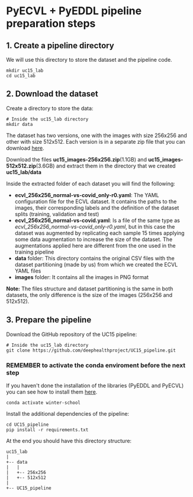 # PyECVL + PyEDDL pipeline preparation steps

## 1. Create a pipeline directory
We will use this directory to store the dataset and the pipeline code.

    mkdir uc15_lab
    cd uc15_lab

## 2. Download the dataset
Create a directory to store the data:

    # Inside the uc15_lab directory
    mkdir data

The dataset has two versions, one with the images with size 256x256 and other with size 512x512. Each version is in a separate zip
file that you can download [here](https://upvedues-my.sharepoint.com/:f:/g/personal/salcarpo_upv_edu_es/ErvSniya5ndOsXE-T3mffTEBsc0aaW4MjMGpGWqhT8VUwg?e=KLByo0).

Download the files **uc15_images-256x256.zip**(1.1GB) and **uc15_images-512x512.zip**(3.6GB) and extract them in the directory that we created **uc15_lab/data**

Inside the extracted folder of each dataset you will find the following:

- **ecvl_256x256_normal-vs-covid_only-r0.yaml**: The YAML configuration file for the ECVL dataset. It contains the paths to the images, their corresponding labels and the definition of the dataset splits (training, validation and test)
- **ecvl_256x256_normal-vs-covid.yaml**: Is a file of the same type as *ecvl_256x256_normal-vs-covid_only-r0.yaml*, but in this case the dataset was augmented by
replicating each sample 15 times applying some data augmentation to increase the size of the dataset. The augmentations applied here are different from the 
one used in the training pipeline
- **data** folder: This directory contains the original CSV files with the dataset partitioning (made by us) from which we created the ECVL YAML files
- **images** folder: It contains all the images in PNG format

**Note:** The files structure and dataset partitioning is the same in both datasets, the only difference is the size of the images (256x256 and 512x512).
    
## 3. Prepare the pipeline
Download the GitHub repository of the UC15 pipeline:

    # Inside the uc15_lab directory
    git clone https://github.com/deephealthproject/UC15_pipeline.git
    
### REMEMBER to activate the conda enviroment before the next step
If you haven't done the installation of the libraries (PyEDDL and PyECVL) you can
see how to install them [here](https://github.com/deephealthproject/winter-school/blob/main/lab/01_installation/pyecvl_pyeddl_conda_install.md).
    
    conda activate winter-school

Install the additional dependencies of the pipeline:

    cd UC15_pipeline
    pip install -r requirements.txt
    
At the end you should have this directory structure:

    uc15_lab
    |
    +-- data
    |   |
    |   +-- 256x256
    |   +-- 512x512
    |
    +-- UC15_pipeline
